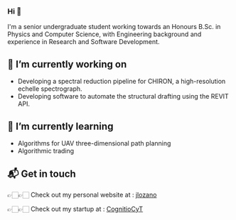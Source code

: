 ### Hi 👋

I'm a senior undergraduate student working towards an Honours B.Sc. in Physics and Computer Science, with Engineering background and experience in Research and Software Development. 


## 🔭 I’m currently working on  
- Developing a spectral reduction pipeline for CHIRON, a high-resolution echelle spectrograph.
- Developing software to automate the structural drafting using the REVIT API.

## 🌱 I’m currently learning 
- Algorithms for UAV three-dimensional path planning
- Algorithmic trading

## 📬 Get in touch

👉🏻👉🏻 Check out my personal website at : [jlozano][1]  

👉🏻👉🏻 Check out my startup at : [CognitioCyT][2] 


[1]: https://jlozano.herokuapp.com
[2]: http://www.cognitiocyt.tech



